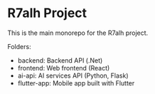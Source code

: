 # R7alh Project

This is the main monorepo for the R7alh project.

Folders:
- backend: Backend API (.Net)
- frontend: Web frontend (React)
- ai-api: AI services API (Python, Flask)
- flutter-app: Mobile app built with Flutter
